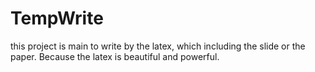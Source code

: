 # TempWrite

this project is main to write by the latex, which including the slide or the paper. Because the latex is beautiful and powerful.
